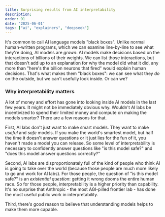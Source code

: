 ```yaml
---
title: Surprising results from AI interpretability
description: 
order: 91
date: '2025-06-01'
tags: ["ai", "explainers", "deepseek"]
---
```


It's common to call AI language models "black boxes". Unlike normal human-written programs, which we can examine line-by-line to see what they're doing, AI models are _grown_. AI models make decisions based on the interactions of billions of their weights. We can list those interactions, but that doesn't add up to an explanation for why the model did what it did, any more than "here's the billion neurons that fired" would explain human decisions. That's what makes them "black boxes": we can see what they _do_ on the outside, but we can't usefully look inside. Or can we?

### Why interpretability matters

A lot of money and effort has gone into looking inside AI models in the last few years. It might not be immediately obvious why. Wouldn't AI labs be incentivized to spend their limited money and compute on making the models smarter? There are a few reasons for that.

First, AI labs don't just want to make smart models. They want to make _useful_ and _safe_ models. If you make the world's smartest model, but half the time it doesn't answer questions or it just lies for the fun of it, you haven't made a model you can release. So some level of interpretability is necessary to confidently answer questions like "is this model safe?" and "does this model answer questions correctly?"

Second, AI labs are disproportionately full of the kind of people who think AI is going to take over the world (because those people are much more likely to go and work for AI labs). For those people, the question of "is this model safe?" is an _existential question_: getting it wrong dooms the entire human race. So for those people, interpretability is a higher priority than capability. It's no surprise that Anthropic - the most AGI-pilled frontier lab - has done the most useful public work in interpretability.

Third, there's good reason to believe that understanding models helps to make them more capable.